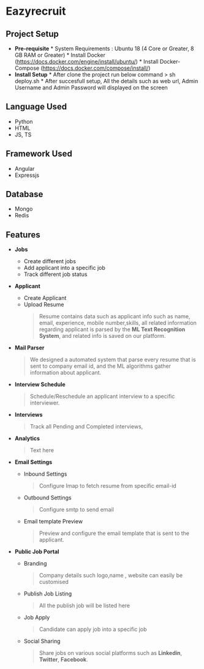 # Eazyrecruit
## Project Setup
 - **Pre-requisite**
 		 * System Requirements : Ubuntu 18 (4 Core or Greater, 8 GB RAM or Greater)
                 * Install Docker (https://docs.docker.com/engine/install/ubuntu/) 
		 * Install Docker-Compose (https://docs.docker.com/compose/install/)
 - **Install Setup**
		 * After clone the project run below command
		 					> sh deploy.sh
		 * After succesfull setup, All the details such as web url, Admin Username and Admin Password will displayed on the screen					
      
## Language Used
* Python
* HTML
* JS, TS
## Framework Used
* Angular
* Expressjs
## Database
* Mongo
* Redis
## Features
 - **Jobs**
	* Create different jobs
	* Add applicant into a specific job
	* Track different job status
 - **Applicant**
	
	* Create Applicant
	* Upload Resume
		> Resume contains data such as applicant info such as name, email, experience, mobile number,skills, all related information regarding applicant  is parsed by the **ML Text Recognition System**, and  related info is saved on our platform.
 - **Mail Parser**
	> We designed a automated system that parse every resume that is sent to company email id, and the ML algorithms gather information about applicant.
 - **Interview Schedule**
	 >Schedule/Reschedule an applicant interview to a specific interviewer.
 - **Interviews**
	>Track all Pending and Completed interviews,
- **Analytics**
	>Text here
 - **Email Settings**
	* Inbound Settings
		> Configure Imap to fetch  resume from specific email-id
	
	* Outbound Settings
		> Configure smtp to send email
	
	* Email template Preview
		> Preview and configure the email template that is sent to the applicant.
- **Public Job Portal**
	* Branding
		>Company details such logo,name , website can easily be customised
	
	* Publish Job Listing
		>All the publish job will be listed here
	
	* Job Apply
		>Candidate can apply job into a specific job
	
	* Social Sharing
		>Share jobs on various social platforms such as **Linkedin**, **Twitter**, **Facebook**.
